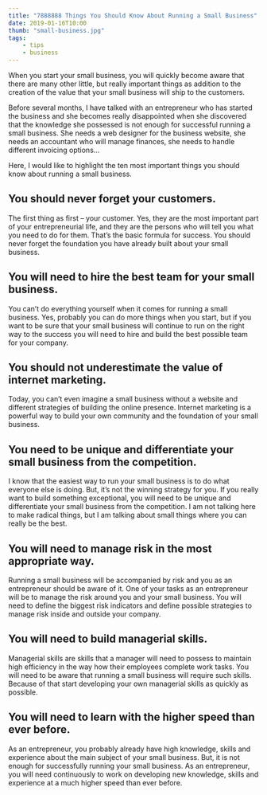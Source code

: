 ```yaml
---
title: "7888888 Things You Should Know About Running a Small Business"
date: 2019-01-16T10:00
thumb: "small-business.jpg"
tags: 
    - tips
    - business
---
```


When you start your small business, you will quickly become aware that there are many other little, but really important things as addition to the creation of the value that your small business will ship to the customers.

Before several months, I have talked with an entrepreneur who has started the business and she becomes really disappointed when she discovered that the knowledge she possessed is not enough for successful running a small business. She needs a web designer for the business website, she needs an accountant who will manage finances, she needs to handle different invoicing options…

Here, I would like to highlight the ten most important things you should know about running a small business.

## You should never forget your customers.
The first thing as first – your customer. Yes, they are the most important part of your entrepreneurial life, and they are the persons who will tell you what you need to do for them. That’s the basic formula for success. You should never forget the foundation you have already built about your small business.

## You will need to hire the best team for your small business.
You can’t do everything yourself when it comes for running a small business. Yes, probably you can do more things when you start, but if you want to be sure that your small business will continue to run on the right way to the success you will need to hire and build the best possible team for your company.

## You should not underestimate the value of internet marketing.
Today, you can’t even imagine a small business without a website and different strategies of building the online presence. Internet marketing is a powerful way to build your own community and the foundation of your small business.

## You need to be unique and differentiate your small business from the competition.
I know that the easiest way to run your small business is to do what everyone else is doing. But, it’s not the winning strategy for you. If you really want to build something exceptional, you will need to be unique and differentiate your small business from the competition. I am not talking here to make radical things, but I am talking about small things where you can really be the best.

## You will need to manage risk in the most appropriate way.
Running a small business will be accompanied by risk and you as an entrepreneur should be aware of it. One of your tasks as an entrepreneur will be to manage the risk around you and your small business. You will need to define the biggest risk indicators and define possible strategies to manage risk inside and outside your company.

## You will need to build managerial skills.
Managerial skills are skills that a manager will need to possess to maintain high efficiency in the way how their employees complete work tasks. You will need to be aware that running a small business will require such skills. Because of that start developing your own managerial skills as quickly as possible.

## You will need to learn with the higher speed than ever before.
As an entrepreneur, you probably already have high knowledge, skills and experience about the main subject of your small business. But, it is not enough for successfully running your small business. As an entrepreneur, you will need continuously to work on developing new knowledge, skills and experience at a much higher speed than ever before.
